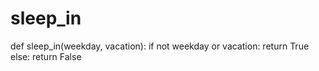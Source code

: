 # sleep_in

def sleep_in(weekday, vacation):
  if not weekday or vacation:
    return True
  else:
    return False
